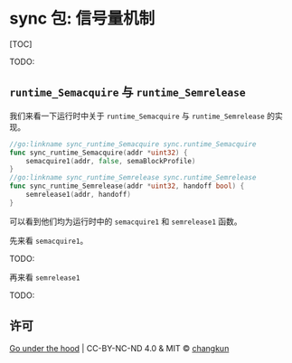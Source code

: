 # sync 包: 信号量机制

[TOC]

TODO:

## `runtime_Semacquire` 与 `runtime_Semrelease`

我们来看一下运行时中关于 `runtime_Semacquire` 与 `runtime_Semrelease` 的实现。

```go
//go:linkname sync_runtime_Semacquire sync.runtime_Semacquire
func sync_runtime_Semacquire(addr *uint32) {
	semacquire1(addr, false, semaBlockProfile)
}
//go:linkname sync_runtime_Semrelease sync.runtime_Semrelease
func sync_runtime_Semrelease(addr *uint32, handoff bool) {
	semrelease1(addr, handoff)
}
```

可以看到他们均为运行时中的 `semacquire1` 和 `semrelease1` 函数。

先来看 `semacquire1`。

TODO:

再来看 `semrelease1`

TODO:

## 许可

[Go under the hood](https://github.com/changkun/go-under-the-hood) | CC-BY-NC-ND 4.0 & MIT &copy; [changkun](https://changkun.de)
